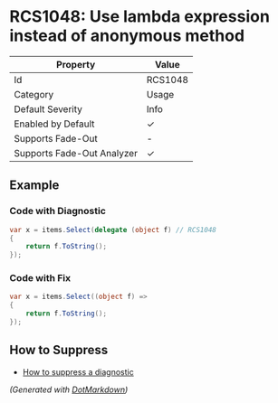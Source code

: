 # RCS1048: Use lambda expression instead of anonymous method

| Property                    | Value    |
| --------------------------- | -------- |
| Id                          | RCS1048  |
| Category                    | Usage    |
| Default Severity            | Info     |
| Enabled by Default          | &#x2713; |
| Supports Fade\-Out          | \-       |
| Supports Fade\-Out Analyzer | &#x2713; |

## Example

### Code with Diagnostic

```csharp
var x = items.Select(delegate (object f) // RCS1048
{
    return f.ToString();
});
```

### Code with Fix

```csharp
var x = items.Select((object f) =>
{
    return f.ToString();
});
```

## How to Suppress

* [How to suppress a diagnostic](../HowToConfigureAnalyzers.md#how-to-suppress-a-diagnostic)

*\(Generated with [DotMarkdown](http://github.com/JosefPihrt/DotMarkdown)\)*